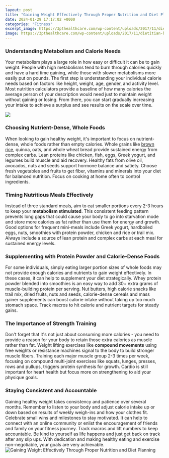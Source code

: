 ```yaml
---
layout: post
title: "Gaining Weight Effectively Through Proper Nutrition and Diet Planning"
date: 2024-01-29 17:17:02 +0000
categories: "Fitness"
excerpt_image: https://3pthealthcare.com/wp-content/uploads/2017/11/dietitian-banner.jpg
image: https://3pthealthcare.com/wp-content/uploads/2017/11/dietitian-banner.jpg
---
```


### Understanding Metabolism and Calorie Needs
Your metabolism plays a large role in how easy or difficult it can be to gain weight. People with high metabolisms tend to burn through calories quickly and have a hard time gaining, while those with slower metabolisms more easily put on pounds. The first step is understanding your individual calorie needs based on factors like height, weight, age, gender, and activity level. Most nutrition calculators provide a baseline of how many calories the average person of your description would need just to maintain weight without gaining or losing. From there, you can start gradually increasing your intake to achieve a surplus and see results on the scale over time.

![](https://www.printabledietplan.com/wp-content/uploads/2021/07/how-to-gain-weight-the-healthy-way-meal-plan-www-768x1044.jpg)
### Choosing Nutrient-Dense, Whole Foods
When looking to gain healthy weight, it's important to focus on nutrient-dense, whole foods rather than empty calories. Whole grains like [brown rice](https://store.fi.io.vn/womens-cute-chihuahua-rainbow-unicorn-lgbtq-ally-dog-lover-mom-dad-v-neck-t-shirt/women&), quinoa, oats, and whole wheat bread provide sustained energy from complex carbs. Lean proteins like chicken, fish, eggs, Greek yogurt, and legumes build muscle and aid recovery. Healthy fats from olive oil, avocados, nuts and seeds support hormone balance and satiety. Choose fresh vegetables and fruits to get fiber, vitamins and minerals into your diet for balanced nutrition. Focus on cooking at home often to control ingredients.
### Timing Nutritious Meals Effectively
Instead of three standard meals, aim to eat smaller portions every 2-3 hours to keep your **metabolism stimulated**. This consistent feeding pattern prevents long gaps that could cause your body to go into starvation mode and store more calories as fat rather than use them for energy and growth. Good options for frequent mini-meals include Greek yogurt, hardboiled eggs, nuts, smoothies with protein powder, chicken and rice or trail mix. Always include a source of lean protein and complex carbs at each meal for sustained energy levels.
### Supplementing with Protein Powder and Calorie-Dense Foods
For some individuals, simply eating larger portion sizes of whole foods may not provide enough calories and nutrients to gain weight effectively. In these cases, it can help to supplement your diet strategically. Whey protein powder blended into smoothies is an easy way to add 30+ extra grams of muscle-building protein per serving. Nut butters, high calorie snacks like trail mix, dried fruits, nuts and seeds, calorie-dense cereals and mass gainer supplements can boost calorie intake without taking up too much stomach space. Track macros to hit calorie and nutrient targets for steady gains. 
### The Importance of Strength Training
Don't forget that it's not just about consuming more calories - you need to provide a reason for your body to retain those extra calories as muscle rather than fat. Weight lifting exercises like **compound movements** using free weights or resistance machines signal to the body to build stronger muscle fibers. Training each major muscle group 2-3 times per week, focusing on compound multi-joint exercises like squats, lunges, presses, rows and pullups, triggers protein synthesis for growth. Cardio is still important for heart health but focus more on strengthening to aid your physique goals.
### Staying Consistent and Accountable 
Gaining healthy weight takes consistency and patience over several months. Remember to listen to your body and adjust calorie intake up or down based on results of weekly weigh-ins and how your clothes fit. Celebrate small wins and milestones to stay motivated. It can help to connect with an online community or enlist the encouragement of friends and family on your fitness journey. Track macros and lift numbers to keep accountable. Be kind to yourself as life happens and just get back on track after any slip ups. With dedication and making healthy eating and exercise non-negotiable, your goals are very achievable.
![Gaining Weight Effectively Through Proper Nutrition and Diet Planning](https://3pthealthcare.com/wp-content/uploads/2017/11/dietitian-banner.jpg)